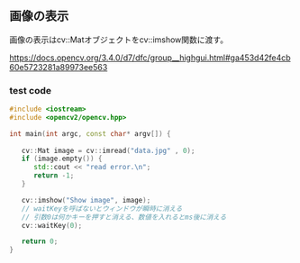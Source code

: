 
## 画像の表示
画像の表示はcv::Matオブジェクトをcv::imshow関数に渡す。

https://docs.opencv.org/3.4.0/d7/dfc/group__highgui.html#ga453d42fe4cb60e5723281a89973ee563


### test code

```cpp
#include <iostream>
#include <opencv2/opencv.hpp>

int main(int argc, const char* argv[]) {
    	
   cv::Mat image = cv::imread("data.jpg" , 0);
   if (image.empty()) {
      std::cout << "read error.\n";
      return -1;
   }

   cv::imshow("Show image", image);
   // waitKeyを呼ばないとウィンドウが瞬時に消える
   // 引数0は何かキーを押すと消える、数値を入れるとms後に消える
   cv::waitKey(0);

   return 0;
}
```
